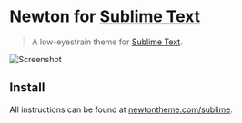 # Newton for [Sublime Text](http://sublimetext.com)

> A low-eyestrain theme for [Sublime Text](http://sublimetext.com).

![Screenshot](http://newtontheme.com/img/screen-sublime.png)

## Install

All instructions can be found at [newtontheme.com/sublime](http://newtontheme.com/sublime).